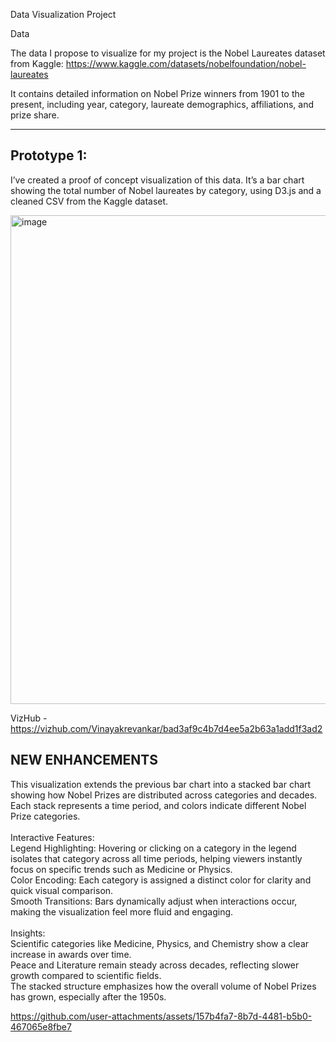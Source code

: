Data Visualization Project

Data

The data I propose to visualize for my project is the Nobel Laureates dataset from Kaggle:
https://www.kaggle.com/datasets/nobelfoundation/nobel-laureates

It contains detailed information on Nobel Prize winners from 1901 to the present, including year, category, laureate demographics, affiliations, and prize share.

---

## Prototype 1:

I’ve created a proof of concept visualization of this data.
It’s a bar chart showing the total number of Nobel laureates by category, using D3.js and a cleaned CSV from the Kaggle dataset.

<img width="1358" height="782" alt="image" src="https://github.com/user-attachments/assets/488302e1-15ad-4eab-ab98-7c51ffbc441b" />

VizHub - https://vizhub.com/Vinayakrevankar/bad3af9c4b7d4ee5a2b63a1add1f3ad2

## NEW ENHANCEMENTS 

This visualization extends the previous bar chart into a stacked bar chart showing how Nobel Prizes are distributed across categories and decades. Each stack represents a time period, and colors indicate different Nobel Prize categories. <br><br>
Interactive Features:<br>
Legend Highlighting: Hovering or clicking on a category in the legend isolates that category across all time periods, helping viewers instantly focus on specific trends such as Medicine or Physics.<br>
Color Encoding: Each category is assigned a distinct color for clarity and quick visual comparison.<br>
Smooth Transitions: Bars dynamically adjust when interactions occur, making the visualization feel more fluid and engaging.<br><br>
Insights:<br>
Scientific categories like Medicine, Physics, and Chemistry show a clear increase in awards over time.<br>
Peace and Literature remain steady across decades, reflecting slower growth compared to scientific fields.<br>
The stacked structure emphasizes how the overall volume of Nobel Prizes has grown, especially after the 1950s.<br>

https://github.com/user-attachments/assets/157b4fa7-8b7d-4481-b5b0-467065e8fbe7



